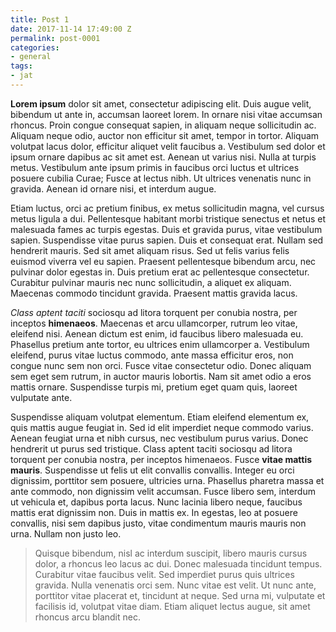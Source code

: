 ```yaml
---
title: Post 1
date: 2017-11-14 17:49:00 Z
permalink: post-0001
categories:
- general
tags:
- jat
---
```


**Lorem ipsum** dolor sit amet, consectetur adipiscing elit. Duis augue velit, bibendum ut ante in, accumsan laoreet lorem. In ornare nisi vitae accumsan rhoncus. Proin congue consequat sapien, in aliquam neque sollicitudin ac. Aliquam neque odio, auctor non efficitur sit amet, tempor in tortor. Aliquam volutpat lacus dolor, efficitur aliquet velit faucibus a. Vestibulum sed dolor et ipsum ornare dapibus ac sit amet est. Aenean ut varius nisi. Nulla at turpis metus. Vestibulum ante ipsum primis in faucibus orci luctus et ultrices posuere cubilia Curae; Fusce at lectus nibh. Ut ultrices venenatis nunc in gravida. Aenean id ornare nisi, et interdum augue.

Etiam luctus, orci ac pretium finibus, ex metus sollicitudin magna, vel cursus metus ligula a dui. Pellentesque habitant morbi tristique senectus et netus et malesuada fames ac turpis egestas. Duis et gravida purus, vitae vestibulum sapien. Suspendisse vitae purus sapien. Duis et consequat erat. Nullam sed hendrerit mauris. Sed sit amet aliquam risus. Sed ut felis varius felis euismod viverra vel eu sapien. Praesent pellentesque bibendum arcu, nec pulvinar dolor egestas in. Duis pretium erat ac pellentesque consectetur. Curabitur pulvinar mauris nec nunc sollicitudin, a aliquet ex aliquam. Maecenas commodo tincidunt gravida. Praesent mattis gravida lacus.

*Class aptent taciti* sociosqu ad litora torquent per conubia nostra, per inceptos **himenaeos**. Maecenas et arcu ullamcorper, rutrum leo vitae, eleifend nisi. Aenean dictum est enim, id faucibus libero malesuada eu. Phasellus pretium ante tortor, eu ultrices enim ullamcorper a. Vestibulum eleifend, purus vitae luctus commodo, ante massa efficitur eros, non congue nunc sem non orci. Fusce vitae consectetur odio. Donec aliquam sem eget sem rutrum, in auctor mauris lobortis. Nam sit amet odio a eros mattis ornare. Suspendisse turpis mi, pretium eget quam quis, laoreet vulputate ante.

Suspendisse aliquam volutpat elementum. Etiam eleifend elementum ex, quis mattis augue feugiat in. Sed id elit imperdiet neque commodo varius. Aenean feugiat urna et nibh cursus, nec vestibulum purus varius. Donec hendrerit ut purus sed tristique. Class aptent taciti sociosqu ad litora torquent per conubia nostra, per inceptos himenaeos. Fusce **vitae mattis mauris**. Suspendisse ut felis ut elit convallis convallis. Integer eu orci dignissim, porttitor sem posuere, ultricies urna. Phasellus pharetra massa et ante commodo, non dignissim velit accumsan. Fusce libero sem, interdum ut vehicula et, dapibus porta lacus. Nunc lacinia libero neque, faucibus mattis erat dignissim non. Duis in mattis ex. In egestas, leo at posuere convallis, nisi sem dapibus justo, vitae condimentum mauris mauris non urna. Nullam non justo leo.

> Quisque bibendum, nisl ac interdum suscipit, libero mauris cursus dolor, a rhoncus leo lacus ac dui. Donec malesuada tincidunt tempus. Curabitur vitae faucibus velit. Sed imperdiet purus quis ultrices gravida. Nulla venenatis orci sem. Nunc vitae est velit. Ut nunc ante, porttitor vitae placerat et, tincidunt at neque. Sed urna mi, vulputate et facilisis id, volutpat vitae diam. Etiam aliquet lectus augue, sit amet rhoncus arcu blandit nec.